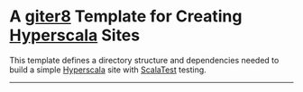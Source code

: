 # A [giter8][1] Template for Creating [Hyperscala][2] Sites

This template defines a directory structure and dependencies needed to build a simple 
[Hyperscala][2] site with [ScalaTest][3] testing.

- - - 

[1]: https://github.com/n8han/giter8 "Giter8 sbt template system on github"
[2]: https://github.com/darkfrog26/hyperscala "Hyperscala framework on github"
[3]: http://scalatest.org/ "ScalaTest testing framework"
